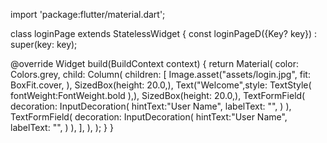 import 'package:flutter/material.dart';

class loginPage extends StatelessWidget {
const loginPageD({Key? key}) : super(key: key);

@override
Widget build(BuildContext context) {
return Material(
color: Colors.grey,
child: Column(
children: [
Image.asset("assets/login.jpg",
fit: BoxFit.cover,
),
SizedBox(height: 20.0,),
Text("Welcome",style: TextStyle(
fontWeight:FontWeight.bold
),),
SizedBox(height: 20.0,),
TextFormField(
decoration: InputDecoration(
hintText:"User Name",
labelText: "",
)
),
TextFormField(
decoration: InputDecoration(
hintText:"User Name",
labelText: "",
)
),
],
),
);
}
}
